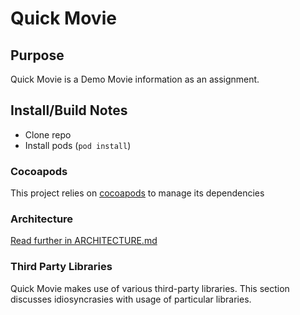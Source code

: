 # Quick Movie

## Purpose
Quick Movie is a Demo Movie information as an assignment.

## Install/Build Notes
* Clone repo
* Install pods (`pod install`)

### Cocoapods
This project relies on [cocoapods](cocapods.org) to manage its dependencies


### Architecture

[Read further in ARCHITECTURE.md](ARCHITECTURE.md)

### Third Party Libraries

Quick Movie makes use of various third-party libraries. This section discusses idiosyncrasies with usage of particular libraries.
